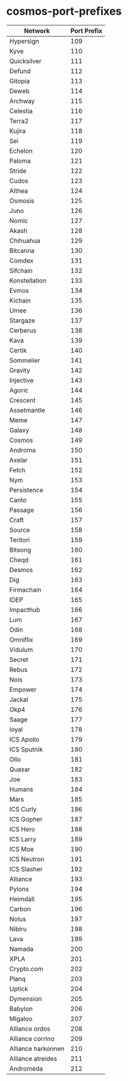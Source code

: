 # cosmos-port-prefixes

| Network            | Port Prefix |
| ------------------ | ----------- |
| Hypersign          | 109         |
| Kyve               | 110         |
| Quicksilver        | 111         |
| Defund             | 112         |
| Gitopia            | 113         |
| Deweb              | 114         |
| Archway            | 115         |
| Celestia           | 116         |
| Terra2             | 117         |
| Kujira             | 118         |
| Sei                | 119         |
| Echelon            | 120         |
| Paloma             | 121         |
| Stride             | 122         |
| Cudos              | 123         |
| Althea             | 124         |
| Osmosis            | 125         |
| Juno               | 126         |
| Nomic              | 127         |
| Akash              | 128         |
| Chihuahua          | 129         |
| Bitcanna           | 130         |
| Comdex             | 131         |
| Sifchain           | 132         |
| Konstellation      | 133         |
| Evmos              | 134         |
| Kichain            | 135         |
| Umee               | 136         |
| Stargaze           | 137         |
| Cerberus           | 138         |
| Kava               | 139         |
| Certik             | 140         |
| Sommelier          | 141         |
| Gravity            | 142         |
| Injective          | 143         |
| Agoric             | 144         |
| Crescent           | 145         |
| Assetmantle        | 146         |
| Meme               | 147         |
| Galaxy             | 148         |
| Cosmos             | 149         |
| Androma            | 150         |
| Axelar             | 151         |
| Fetch              | 152         |
| Nym                | 153         |
| Persistence        | 154         |
| Canto              | 155         |
| Passage            | 156         |
| Craft              | 157         |
| Source             | 158         |
| Teritori           | 159         |
| Bitsong            | 160         |
| Cheqd              | 161         |
| Desmos             | 162         |
| Dig                | 163         |
| Firmachain         | 164         |
| IDEP               | 165         |
| Impacthub          | 166         |
| Lum                | 167         |
| Odin               | 168         |
| Omniflix           | 169         |
| Vidulum            | 170         |
| Secret             | 171         |
| Rebus              | 172         |
| Nois               | 173         |
| Empower            | 174         |
| Jackal             | 175         |
| Okp4               | 176         |
| Saage              | 177         |
| loyal              | 178         |
| ICS Apollo         | 179         |
| ICS Sputnik        | 180         |
| Ollo               | 181         |
| Quasar             | 182         |
| Joe                | 183         |
| Humans             | 184         |
| Mars               | 185         |
| ICS Curly          | 186         |
| ICS Gopher         | 187         |
| ICS Hero           | 188         |
| ICS Larry          | 189         |
| ICS Moe            | 190         |
| ICS Neutron        | 191         |
| ICS Slasher        | 192         |
| Alliance           | 193         |
| Pylons             | 194         |
| Heimdall           | 195         |
| Carbon             | 196         |
| Nolus              | 197         |
| Nibiru             | 198         |
| Lava               | 199         |
| Namada             | 200         |
| XPLA               | 201         |
| Crypto.com         | 202         |
| Planq              | 203         |
| Uptick             | 204         |
| Dymension          | 205         |
| Babylon            | 206         |
| Migaloo            | 207         |
| Alliance ordos     | 208         |
| Alliance corrino   | 209         |
| Alliance harkonnen | 210         |
| Alliance atreides  | 211         |
| Andromeda          | 212         |

